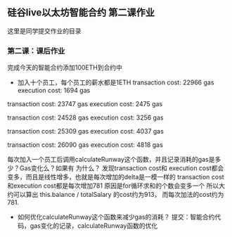 ## 硅谷live以太坊智能合约 第二课作业
这里是同学提交作业的目录

### 第二课：课后作业
完成今天的智能合约添加100ETH到合约中
- 加入十个员工，每个员工的薪水都是1ETH
transaction cost: 22966 gas
execution cost: 1694 gas

transaction cost: 23747 gas
execution cost: 2475 gas

transaction cost: 24528 gas
execution cost: 3256 gas

transaction cost: 25309 gas
execution cost: 4037 gas

transaction cost: 26090 gas
execution cost: 4818 gas 

每次加入一个员工后调用calculateRunway这个函数，并且记录消耗的gas是多少？Gas变化么？如果有 为什么？
发现transaction cost和 execution cost都会变多，而且是线性增多，也就是每次增加的delta是一模一样的
transaction cost和execution cost都是每次增加781
原因是for循环求和的个数会变多一个
所以大约可以算出 this.balance / totalSalary 的cost约为913， 而每次加法的cost约为781.

- 如何优化calculateRunway这个函数来减少gas的消耗？
提交：智能合约代码，gas变化的记录，calculateRunway函数的优化

